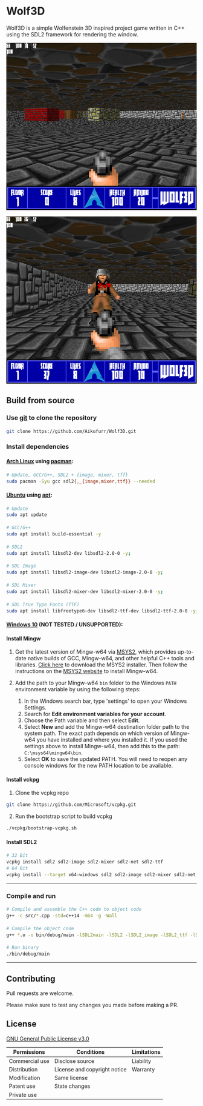 # Wolf3D

Wolf3D is a simple Wolfenstein 3D inspired project game written in C++ using the SDL2 framework for rendering the window.

![View facing map](./screenshots/1.png)

![Shooting](./screenshots/2.png)

## Build from source

### Use [git](https://git-scm.com/) to clone the repository
```bash
git clone https://github.com/Aikufurr/Wolf3D.git
```
### Install dependencies

#### [Arch Linux](https://archlinux.org/) using [pacman](https://wiki.archlinux.org/title/pacman):
```bash
# Update, GCC/G++, SDL2 + {image, mixer, tff}
sudo pacman -Syu gcc sdl2{,_{image,mixer,ttf}} --needed
```
#### [Ubuntu](https://ubuntu.com/) using [apt](https://help.ubuntu.com/community/AptGet/Howto):
```bash
# Update
sudo apt update

# GCC/G++
sudo apt install build-essential -y

# SDL2
sudo apt install libsdl2-dev libsdl2-2.0-0 -y;

# SDL Image
sudo apt install libsdl2-image-dev libsdl2-image-2.0-0 -y;

# SDL Mixer
sudo apt install libsdl2-mixer-dev libsdl2-mixer-2.0-0 -y;

# SDL True Type Fonts (TTF)
sudo apt install libfreetype6-dev libsdl2-ttf-dev libsdl2-ttf-2.0-0 -y;
```

#### [Windows 10](https://www.microsoft.com/en-gb/windows/get-windows-10) (NOT TESTED / UNSUPPORTED):
#### Install Mingw
1. Get the latest version of Mingw-w64 via [MSYS2](https://www.msys2.org/), which provides up-to-date native builds of GCC, Mingw-w64, and other helpful C++ tools and libraries. [Click here](https://github.com/msys2/msys2-installer/releases/download/2021-06-04/msys2-x86_64-20210604.exe) to download the MSYS2 installer. Then follow the instructions on the [MSYS2 website](https://www.msys2.org/) to install Mingw-w64.
2. Add the path to your Mingw-w64 `bin` folder to the Windows `PATH` environment variable by using the following steps:

    1. In the Windows search bar, type 'settings' to open your Windows Settings.
    2. Search for **Edit environment variables for your account**.
    3. Choose the Path variable and then select **Edit**.
    4. Select **New** and add the Mingw-w64 destination folder path to the system path. The exact path depends on which version of Mingw-w64 you have installed and where you installed it. If you used the settings above to install Mingw-w64, then add this to the path: `C:\msys64\mingw64\bin`.
    5. Select **OK** to save the updated PATH. You will need to reopen any console windows for the new PATH location to be available.
#### Install vckpg
1. Clone the vcpkg repo
```bash
git clone https://github.com/Microsoft/vcpkg.git
```
2. Run the bootstrap script to build vcpkg
```bash
./vcpkg/bootstrap-vcpkg.sh
```
#### Install SDL2
```bash
# 32 Bit
vcpkg install sdl2 sdl2-image sdl2-mixer sdl2-net sdl2-ttf
# 64 Bit
vcpkg install --target x64-windows sdl2 sdl2-image sdl2-mixer sdl2-net sdl2-ttf
```

---

### Compile and run

```bash
# Compile and assemble the C++ code to object code
g++ -c src/*.cpp -std=c++14 -m64 -g -Wall

# Compile the object code
g++ *.o -o bin/debug/main -lSDL2main -lSDL2 -lSDL2_image -lSDL2_ttf -lSDL2_mixer

# Run binary
./bin/debug/main
```

---

## Contributing
Pull requests are welcome.

Please make sure to test any changes you made before making a PR.

## License
[GNU General Public License v3.0](https://choosealicense.com/licenses/gpl-3.0/)


| Permissions    | Conditions                   | Limitations |
| -------------- | ---------------------------- | ----------- |
| Commercial use | Disclose source              | Liability   |
| Distribution   | License and copyright notice | Warranty    |
| Modification   | Same license                 |             |
| Patent use     | State changes                |             |
| Private use    |                              |             |

